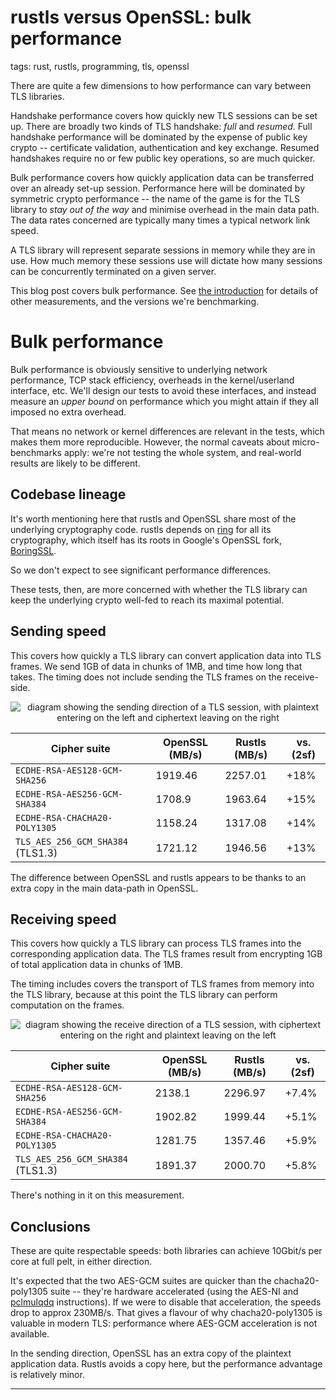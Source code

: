 # rustls versus OpenSSL: bulk performance

tags: rust, rustls, programming, tls, openssl

There are quite a few dimensions to how performance can vary between TLS
libraries.

Handshake performance covers how quickly new TLS sessions can be
set up.  There are broadly two kinds of TLS handshake: *full* and
*resumed*.  Full handshake performance will be dominated by the
expense of public key crypto -- certificate validation, authentication
and key exchange.  Resumed handshakes require no or
few public key operations, so are much quicker.

Bulk performance covers how quickly application data can be
transferred over an already set-up session.  Performance here
will be dominated by symmetric crypto performance -- the name
of the game is for the TLS library to *stay out of the way* and
minimise overhead in the main data path.  The data rates
concerned are typically many times a typical network link speed.

A TLS library will represent separate sessions in memory while they are
in use.  How much memory these sessions use will dictate how many sessions
can be concurrently terminated on a given server.

This blog post covers bulk performance.  See [the introduction][intro]
for details of other measurements, and the versions we're benchmarking.

# Bulk performance
Bulk performance is obviously sensitive to underlying network
performance, TCP stack efficiency, overheads in the kernel/userland
interface, etc.  We'll design our tests to avoid these interfaces,
and instead measure an *upper bound* on performance which you might
attain if they all imposed no extra overhead.

That means no network or kernel differences are relevant in the
tests, which makes them more reproducible.  However, the normal
caveats about micro-benchmarks apply: we're not testing the whole
system, and real-world results are likely to be different.

## Codebase lineage

It's worth mentioning here that rustls and OpenSSL share most
of the underlying cryptography code.  rustls depends on [ring][ring]
for all its cryptography, which itself has its roots in Google's
OpenSSL fork, [BoringSSL][boringssl].

So we don't expect to see significant performance differences.

These tests, then, are more concerned with whether the TLS library
can keep the underlying crypto well-fed to reach its maximal potential.

## Sending speed

This covers how quickly a TLS library can convert application
data into TLS frames.  We send 1GB of data in chunks of 1MB, and
time how long that takes.  The timing does not include sending
the TLS frames on the receive-side.

<div align="center"><img src="/assets/diagrams/tls-session-send.png"
  alt="diagram showing the sending direction of a TLS session, with plaintext entering on the left and ciphertext leaving on the right" /></div>

Cipher suite | OpenSSL (MB/s) | Rustls (MB/s) | vs. (2sf)
------------ | -------------- | ------------- | ---------
`ECDHE-RSA-AES128-GCM-SHA256` | 1919.46 | 2257.01 | +18%
`ECDHE-RSA-AES256-GCM-SHA384` | 1708.9 | 1963.64 | +15%
`ECDHE-RSA-CHACHA20-POLY1305` | 1158.24 | 1317.08 | +14%
`TLS_AES_256_GCM_SHA384` (TLS1.3) | 1721.12 | 1946.56 | +13%

The difference between OpenSSL and rustls appears to be thanks to an
extra copy in the main data-path in OpenSSL.

## Receiving speed

This covers how quickly a TLS library can process TLS frames into
the corresponding application data.  The TLS frames result from
encrypting 1GB of total application data in chunks of 1MB.

The timing includes covers the transport of TLS frames from memory
into the TLS library, because at this point the TLS library can
perform computation on the frames.

<div align="center"><img src="/assets/diagrams/tls-session-recv.png"
  alt="diagram showing the receive direction of a TLS session, with ciphertext entering on the right and plaintext leaving on the left" /></div>

Cipher suite | OpenSSL (MB/s) | Rustls (MB/s) | vs. (2sf)
------------ | -------------- | ------------- | ---------
`ECDHE-RSA-AES128-GCM-SHA256` | 2138.1 | 2296.97 | +7.4%
`ECDHE-RSA-AES256-GCM-SHA384` | 1902.82 | 1999.44 | +5.1%
`ECDHE-RSA-CHACHA20-POLY1305` | 1281.75 | 1357.46 | +5.9%
`TLS_AES_256_GCM_SHA384` (TLS1.3) | 1891.37 | 2000.70 | +5.8%

There's nothing in it on this measurement.

## Conclusions

These are quite respectable speeds: both libraries can achieve 10Gbit/s
per core at full pelt, in either direction.

It's expected that the two AES-GCM suites are quicker than the chacha20-poly1305
suite -- they're hardware accelerated (using the AES-NI and [pclmulqdq][pclmulqdq]
instructions).  If we were to disable that acceleration, the speeds drop
to approx 230MB/s.  That gives a flavour of why chacha20-poly1305 is valuable
in modern TLS: performance where AES-GCM acceleration is not available.

In the sending direction, OpenSSL has an extra copy of the plaintext application
data.  Rustls avoids a copy here, but the performance advantage is relatively
minor.

-----

[rustls]: https://github.com/ctz/rustls
[rustls-master]: https://github.com/ctz/rustls/tree/6a47cd5cb411042d9a8acc591203ede10632ea2e
[openssl-master]: https://github.com/openssl/openssl/tree/fdbb3a86
[oslbench]: https://github.com/ctz/openssl-bench/tree/7bc3277b062c598463d60e6d821198ec5c7a4763
[rustlsbench]: https://github.com/ctz/rustls/blob/6a47cd5cb411042d9a8acc591203ede10632ea2e/examples/internal/bench.rs
[pclmulqdq]: https://www.intel.com/content/www/us/en/processors/carry-less-multiplication-instruction-in-gcm-mode-paper.html
[ring]: https://github.com/briansmith/ring
[boringssl]: https://github.com/google/boringssl
[c10k]: https://en.wikipedia.org/wiki/C10k_problem
[bulk]: /2019/07/02/rustls-vs-openssl-bulk-performance.html
[fullhs]: /2019/07/02/rustls-vs-openssl-handshake-performance.html
[resumption]: /2019/07/02/rustls-vs-openssl-resumption-performance.html
[memory]: /2019/07/02/rustls-vs-openssl-memory-usage.html
[intro]: /2019/07/01/rustls-vs-openssl-performance.html
